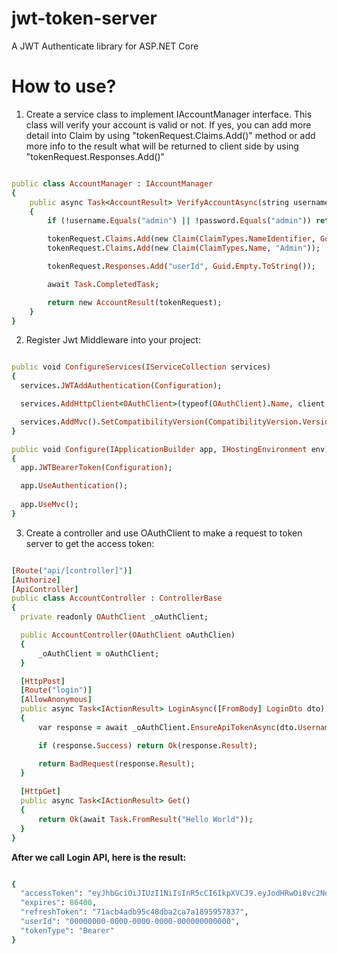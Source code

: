# jwt-token-server
A JWT Authenticate library for ASP.NET Core

# How to use?
1. Create a service class to implement IAccountManager interface. This class will verify your account is valid or not. If yes, you can add more detail into Claim by using "tokenRequest.Claims.Add()" method or add more info to the result what will be returned to client side by using "tokenRequest.Responses.Add()"

  ```ruby
  
  public class AccountManager : IAccountManager
  {
      public async Task<AccountResult> VerifyAccountAsync(string username, string password, TokenRequest tokenRequest)
      {
          if (!username.Equals("admin") || !password.Equals("admin")) return new AccountResult(new { error = "Invalid user" });

          tokenRequest.Claims.Add(new Claim(ClaimTypes.NameIdentifier, Guid.Empty.ToString()));
          tokenRequest.Claims.Add(new Claim(ClaimTypes.Name, "Admin"));

          tokenRequest.Responses.Add("userId", Guid.Empty.ToString());

          await Task.CompletedTask;

          return new AccountResult(tokenRequest);
      }
  }
  ```

2. Register Jwt Middleware into your project:
  ```ruby
  
  public void ConfigureServices(IServiceCollection services)
  {
    services.JWTAddAuthentication(Configuration);

    services.AddHttpClient<OAuthClient>(typeof(OAuthClient).Name, client => client.BaseAddress = new Uri("http://localhost:5000"));

    services.AddMvc().SetCompatibilityVersion(CompatibilityVersion.Version_2_1);
  }
  
  public void Configure(IApplicationBuilder app, IHostingEnvironment env)
  {
    app.JWTBearerToken(Configuration);

    app.UseAuthentication();
    
    app.UseMvc();
  }
  
  ```
  
  3. Create a controller and use OAuthClient to make a request to token server to get the access token:
  
  ```ruby
  
  [Route("api/[controller]")]
  [Authorize]
  [ApiController]
  public class AccountController : ControllerBase
  {
    private readonly OAuthClient _oAuthClient;

    public AccountController(OAuthClient oAuthClien)
    {
        _oAuthClient = oAuthClient;
    }

    [HttpPost]
    [Route("login")]
    [AllowAnonymous]
    public async Task<IActionResult> LoginAsync([FromBody] LoginDto dto)
    {
        var response = await _oAuthClient.EnsureApiTokenAsync(dto.Username, dto.Password);

        if (response.Success) return Ok(response.Result);

        return BadRequest(response.Result);
    }
    
    [HttpGet]
    public async Task<IActionResult> Get()
    {
        return Ok(await Task.FromResult("Hello World"));
    }
  }
  
  ```
  **After we call Login API, here is the result:**
  ``` ruby
  
  {
    "accessToken": "eyJhbGciOiJIUzI1NiIsInR5cCI6IkpXVCJ9.eyJodHRwOi8vc2NoZW1hcy54bWxzb2FwLm9yZy93cy8yMDA1LzA1L2lkZW50aXR5L2NsYWltcy9uYW1laWRlbnRpZmllciI6IjAwMDAwMDAwLTAwMDAtMDAwMC0wMDAwLTAwMDAwMDAwMDAwMCIsImh0dHA6Ly9zY2hlbWFzLnhtbHNvYXAub3JnL3dzLzIwMDUvMDUvaWRlbnRpdHkvY2xhaW1zL25hbWUiOiJBZG1pbiIsIm5iZiI6MTUzNjY0Nzk2OSwiZXhwIjoxNTM2NzM0MzY5fQ.wiRIGYxX2Kk41ix5OLSqAujEf7Stdm93kS5Ly7XXbCQ",
    "expires": 86400,
    "refreshToken": "71acb4adb95c48dba2ca7a1895957837",
    "userId": "00000000-0000-0000-0000-000000000000",
    "tokenType": "Bearer"
  }
  
  ```
